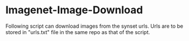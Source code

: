 # Imagenet-Image-Download
Following script can download images from the synset urls. Urls are to be stored in "urls.txt" file in the same repo as that of the script.
